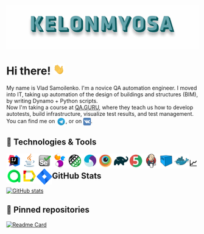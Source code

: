 <img align="center" title="Header" alt="KELONMYOSA" src="assets/Header.gif" />

# Hi there! <img src="assets/wave.gif" width="30px">

My name is Vlad Samoilenko. I'm a novice QA automation engineer. I moved into IT, taking up automation of the design of buildings and structures (BIM), by writing Dynamo + Python scripts.   
Now I'm taking a course at [QA.GURU](https://qa.guru), where they teach us how to develop autotests, build infrastructure, visualize test results, and test management.  
You can find me on [<img src="assets/Telegram.svg" height="24px" align="center">](https://t.me/KELONMYOSA), or on [<img src="https://github.com/KELONMYOSA/KELONMYOSA/blob/main/assets/vk.svg" height="20px" align="center">](https://vk.com/kelonmyosa).

## 🔧 Technologies & Tools
<img width="40px" align="left" title="IntelliJ IDEA" src="assets/Intelij_IDEA.svg">
<img width="40px" align="left" title="Java" src="assets/Java.svg">
<img width="40px" align="left" title="Selenium" src="assets/Selenium.svg">
<img width="40px" align="left" title="Selenide" src="assets/selenide-logo.svg ">
<img width="40px" align="left" title="Rest-Assured" src="assets/RESTAssured.svg">
<img width="40px" align="left" title="Appium" src="assets/Appium.svg">
<img width="40px" align="left" title="Browserstack" src="assets/Browserstack.svg">
<img width="40px" align="left" title="Gradle" src="assets/Gradle.svg">
<img width="40px" align="left" title="JUnit5" src="assets/junit5.svg">
<img width="40px" align="left" title="Jenkins" src="assets/Jenkins.svg">
<img width="40px" align="left" title="Selenoid" src="assets/selenoid.svg">
<img width="40px" align="left" title="Docker" src="assets/Docker.svg">
<img width="40px" align="left" title="Allure TestOps" src="assets/allureTestOPS.svg">
<img width="40px" align="left" title="Allure Report" src="assets/allureReport.svg">
<img width="40px" align="left" title="Jira" src="assets/Jira.svg">

## &#x1f4c8; GitHub Stats
[![GitHub stats](https://github-readme-stats.vercel.app/api?username=KELONMYOSA&show_icons=true&theme=vue)](https://github.com/anuraghazra/github-readme-stats)

## :pushpin: Pinned repositories
[![Readme Card](https://github-readme-stats.vercel.app/api/pin/?username=KELONMYOSA&repo=nexign-page-tests)](https://github.com/anuraghazra/github-readme-stats)